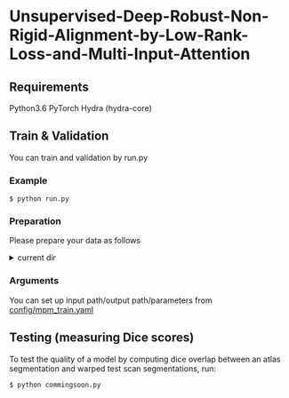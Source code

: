 # Unsupervised-Deep-Robust-Non-Rigid-Alignment-by-Low-Rank-Loss-and-Multi-Input-Attention

## Requirements
Python3.6
PyTorch
Hydra (hydra-core)

## Train & Validation 
You can train and validation by run.py
### Example
```
$ python run.py
```

### Preparation
Please prepare your data as follows

<details><summary>current dir</summary><div>

```
./data
    ├── train_imgs
    │   ├── img                            # Arbitrary input imgs
    │   │   ├── 0000.pt                    # 0000.pt has 8 imgs. 8 is batch_size.
    │   │   ├── 0001.pt
    │   │   ├── :
    │   │   └── n.pt
    │   ├── erase                          # Erase is denoised input imgs used for test. Not used for training.
    │   │    ├── 0000.pt
    │   │    ├── 0001.pt
    │   │    ├── :
    │   │    └── n.pt
    │   └── transe                         # Transe is denoised & sparse complement input imgs used for test. Not used for training.
    │       ├── 0000.pt
    │       ├── 0001.pt
    │       ├── :
    │       └── n.pt
    │
    ├── eval_imgs
    │       (Same structure of train_imgs. Without eval_img, part of train_img is used for evaluation)
    └── test_imgs
            (Same structure of train_imgs)
```
</div></details>

### Arguments
You can set up input path/output path/parameters from 
[config/mpm_train.yaml](https://github.com/asanomitakanori/Unsupervised-Deep-Non-Rigid-Alignment-by-Low-Rank-Loss-and-Multi-Input-Attention/blob/main/config/config.yaml)

## Testing (measuring Dice scores)
To test the quality of a model by computing dice overlap between an atlas segmentation and warped test scan segmentations, run:
```
$ python commingsoon.py
```
